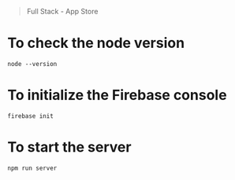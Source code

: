 > Full Stack - App Store

# To check the node version

```
node --version
```

# To initialize the Firebase console

```
firebase init
```

# To start the server

```
npm run server
```
